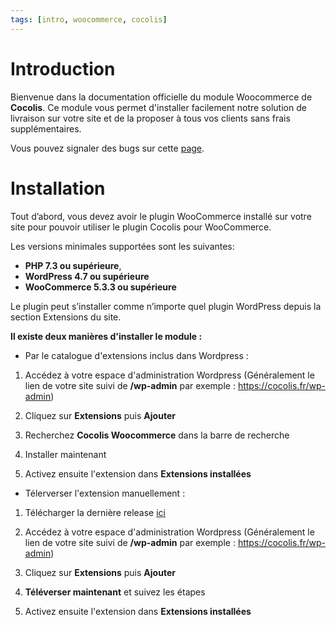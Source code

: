 ```yaml
---
tags: [intro, woocommerce, cocolis]
---
```


# Introduction

Bienvenue dans la documentation officielle du module Woocommerce de **Cocolis**.
Ce module vous permet d'installer facilement notre solution de livraison sur votre site et de la proposer à tous vos clients sans frais supplémentaires.

Vous pouvez signaler des bugs sur cette [page](https://github.com/Cocolis-1/cocolis-woocommerce/issues).

# Installation

Tout d’abord, vous devez avoir le plugin WooCommerce installé sur votre site pour pouvoir
utiliser le plugin Cocolis pour WooCommerce.

Les versions minimales supportées sont les suivantes:
- **PHP 7.3 ou supérieure**,
- **WordPress 4.7 ou supérieure**
- **WooCommerce 5.3.3 ou supérieure**

Le plugin peut s’installer comme n’importe quel plugin WordPress depuis la section Extensions du site.

**Il existe deux manières d'installer le module :**

- Par le catalogue d'extensions inclus dans Wordpress :

1. Accédez à votre espace d'administration Wordpress 
(Généralement le lien de votre site suivi de **/wp-admin** par exemple : https://cocolis.fr/wp-admin)

2. Cliquez sur **Extensions** puis **Ajouter**

3. Recherchez **Cocolis Woocommerce** dans la barre de recherche

4. Installer maintenant

5. Activez ensuite l'extension dans **Extensions installées**

- Télerverser l'extension manuellement :

1. Télécharger la dernière release [ici](https://github.com/Cocolis-1/cocolis-woocommerce/releases)

2. Accédez à votre espace d'administration Wordpress 
(Généralement le lien de votre site suivi de **/wp-admin** par exemple : https://cocolis.fr/wp-admin)

3. Cliquez sur **Extensions** puis **Ajouter**

4. **Téléverser maintenant** et suivez les étapes

5. Activez ensuite l'extension dans **Extensions installées**
